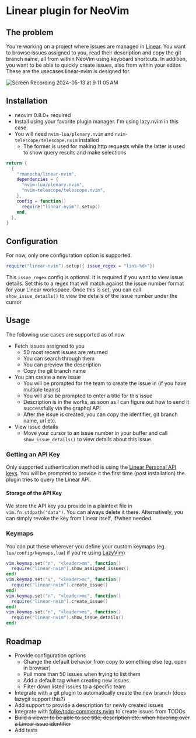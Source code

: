 # Linear plugin for NeoVim

## The problem
You're working on a project where issues are managed in [Linear](https://linear.app/karma-horizons). 
You want to browse issues assigned to you, read their description and copy the git branch name, all from within 
NeoVim using keyboard shortcuts. In addition, you want to be able to quickly create issues, also from within your
editor. These are the usecases linear-nvim is designed for.

![Screen Recording 2024-05-13 at 9 11 05 AM](https://github.com/rmanocha/linear-nvim/assets/4594/e8e7d9ce-89e8-4d87-aa1d-c36479600ba3)



## Installation
* neovim 0.8.0+ required
* Install using your favorite plugin manager. I'm using lazy.nvim in this case
* You will need `nvim-lua/plenary.nvim` and `nvim-telescope/telescope.nvim` installed
   * The former is used for making http requests while the latter is used to show query results and make selections 
  
```lua
return {
  {
    "rmanocha/linear-nvim",
    dependencies = {
      "nvim-lua/plenary.nvim",
      "nvim-telescope/telescope.nvim",
    },
    config = function()
      require("linear-nvim").setup()
    end,
  },
}
```

## Configuration
For now, only one configuration option is supported.

```lua
require("linear-nvim").setup({ issue_regex = "lin%-%d+"})
```

This `issue_regex` config is optional. It is required if you want to view issue details.
Set this to a regex that will match against the issue number format for your Linear workspace.
Once this is set, you can call `show_issue_details()` to view the details of the issue
 number under the cursor

## Usage
The following use cases are supported as of now
* Fetch issues assigned to you
  * 50 most recent issues are returned
  * You can search through them
  * You can preview the description
  * Copy the git branch name
* You can create a new issue
  * You will be prompted for the team to create the issue in (if you have multiple teams)
  * You will also be prompted to enter a title for this issue
  * Description is in the works, as soon as I can figure out how to send it successfully via the graphql API
  * After the issue is created, you can copy the identifier, git branch name, url etc.
* View issue details
  * Move your cursor to an issue number in your buffer and call `show_issue_details()` to view details about this issue.

### Getting an API Key

Only supported authentication method is using the [Linear Personal API keys](https://developers.linear.app/docs/graphql/working-with-the-graphql-api#personal-api-keys). 
You will be prompted to provide it the first time (post installation) the plugin tries to query the Linear API.

#### Storage of the API Key

We store the API key you provide in a plaintext file in `vim.fn.stdpath("data")`. You can always delete it there. Alternatively, you can simply revoke the key from Linear itself, if/when needed.

### Keymaps

You can put these wherever you define your custom keymaps (eg. `lua/config/keymaps.lua`) if you're using [LazyVim](https://github.com/LazyVim/LazyVim))

```lua
vim.keymap.set("n", "<leader>mm", function()
  require("linear-nvim").show_assigned_issues()
end)
vim.keymap.set("v", "<leader>mc", function()
  require("linear-nvim").create_issue()
end)
vim.keymap.set("n", "<leader>mc", function()
  require("linear-nvim").create_issue()
end)
vim.keymap.set("n", "<leader>ms", function()
  require("linear-nvim").show_issue_details()
end)
```

## Roadmap

* Provide configuration options
  * Change the default behavior from copy to something else (eg. open in browser)
  * Pull more than 50 issues when trying to list them
  * Add a default tag when creating new issues
  * Filter down listed issues to a specific team
* Integrate with a git plugin to automatically create the new branch (does lazygit support this?)
* Add support to provide a description for newly created issues
* Integrate with [folke/todo-comments.nvim](https://github.com/folke/todo-comments.nvim) to create issues from TODOs
* ~~Build a viewer to be able to see title, description etc. when hovering over a Linear issue identifier~~
* Add tests
